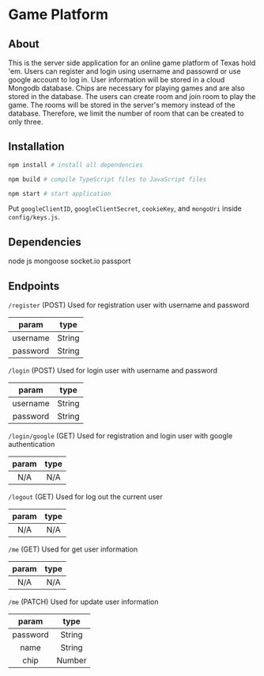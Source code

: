 # Game Platform

## About
This is the server side application for an online game platform of Texas hold 'em. Users can register and login using username and passowrd or use google account to log in. User information will be stored in a cloud Mongodb database. Chips are necessary for playing games and are also stored in the database. The users can create room and join room to play the game. The rooms will be stored in the server's memory instead of the database. Therefore, we limit the number of room that can be created to only three.

## Installation

```bash
npm install # install all dependencies

npm build # compile TypeScript files to JavaScript files

npm start # start application
```

Put `googleClientID`, `googleClientSecret`, `cookieKey`, and `mongoUri` inside `config/keys.js`.

## Dependencies
node js
mongoose
socket.io
passport

## Endpoints
`/register` (POST) Used for registration user with username and password

| param | type |
| :---: | :---: |
| username | String |
| password | String |

`/login` (POST) Used for login user with username and password  

| param | type |
| :---: | :---: |
| username | String |
| password | String |

`/login/google` (GET) Used for registration and login user with google authentication 

| param | type |
| :---: | :---: |
| N/A | N/A |
 
`/logout` (GET) Used for log out the current user  

| param | type |
| :---: | :---: |
| N/A | N/A |

`/me` (GET) Used for get user information  

| param | type |
| :---: | :---: |
| N/A | N/A |

`/me` (PATCH) Used for update user information  

| param | type |
| :---: | :---: |
| password | String |
| name | String |
| chip | Number |
